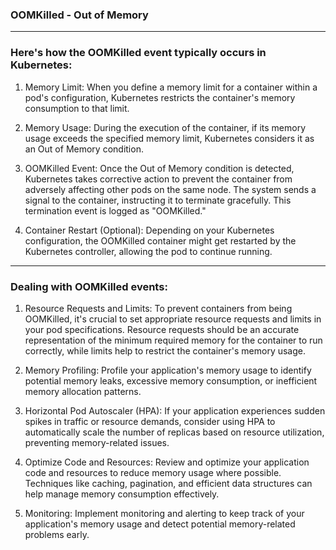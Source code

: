 ### OOMKilled - Out of Memory

---

### **Here's how the OOMKilled event typically occurs in Kubernetes:**

1. Memory Limit: When you define a memory limit for a container within a pod's configuration, Kubernetes restricts the container's memory consumption to that limit.

2. Memory Usage: During the execution of the container, if its memory usage exceeds the specified memory limit, Kubernetes considers it as an Out of Memory condition.

3. OOMKilled Event: Once the Out of Memory condition is detected, Kubernetes takes corrective action to prevent the container from adversely affecting other pods on the same node. The system sends a signal to the container, instructing it to terminate gracefully. This termination event is logged as "OOMKilled."

4. Container Restart (Optional): Depending on your Kubernetes configuration, the OOMKilled container might get restarted by the Kubernetes controller, allowing the pod to continue running.

---

### **Dealing with OOMKilled events:**

1. Resource Requests and Limits: To prevent containers from being OOMKilled, it's crucial to set appropriate resource requests and limits in your pod specifications. Resource requests should be an accurate representation of the minimum required memory for the container to run correctly, while limits help to restrict the container's memory usage.

2. Memory Profiling: Profile your application's memory usage to identify potential memory leaks, excessive memory consumption, or inefficient memory allocation patterns.

3. Horizontal Pod Autoscaler (HPA): If your application experiences sudden spikes in traffic or resource demands, consider using HPA to automatically scale the number of replicas based on resource utilization, preventing memory-related issues.

4. Optimize Code and Resources: Review and optimize your application code and resources to reduce memory usage where possible. Techniques like caching, pagination, and efficient data structures can help manage memory consumption effectively.

5. Monitoring: Implement monitoring and alerting to keep track of your application's memory usage and detect potential memory-related problems early.